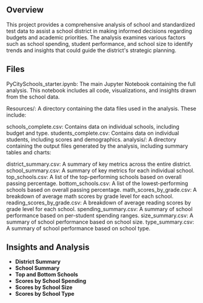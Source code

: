 ## Overview
This project provides a comprehensive analysis of school and standardized test data to assist a school district in making informed decisions regarding budgets and academic priorities. The analysis examines various factors such as school spending, student performance, and school size to identify trends and insights that could guide the district's strategic planning.

## Files
PyCitySchools_starter.ipynb: The main Jupyter Notebook containing the full analysis. This notebook includes all code, visualizations, and insights drawn from the school data.

Resources/: A directory containing the data files used in the analysis. These include:

schools_complete.csv: Contains data on individual schools, including budget and type.
students_complete.csv: Contains data on individual students, including scores and demographics.
analysis/: A directory containing the output files generated by the analysis, including summary tables and charts:

district_summary.csv: A summary of key metrics across the entire district.
school_summary.csv: A summary of key metrics for each individual school.
top_schools.csv: A list of the top-performing schools based on overall passing percentage.
bottom_schools.csv: A list of the lowest-performing schools based on overall passing percentage.
math_scores_by_grade.csv: A breakdown of average math scores by grade level for each school.
reading_scores_by_grade.csv: A breakdown of average reading scores by grade level for each school.
spending_summary.csv: A summary of school performance based on per-student spending ranges.
size_summary.csv: A summary of school performance based on school size.
type_summary.csv: A summary of school performance based on school type.

## Insights and Analysis
- **District Summary**
- **School Summary**
- **Top and Bottom Schools**
- **Scores by School Spending**
- **Scores by School Size**
- **Scores by School Type**
